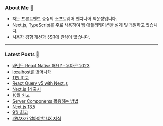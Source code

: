 ### About Me 👋
- 저는 프론트엔드 중심의 소프트웨어 엔지니어 백윤성입니다.
- Next.js, TypeScript를 주로 사용하여 웹 애플리케이션을 설계 및 개발하고 있습니다.
- 사용자 경험 개선과 SSR에 관심이 많습니다.

---

### Latest Posts 📰
- [배민도 React Native 해요? - 우아콘 2023](https://bysxx.tistory.com/44)
- [localhost를 벗어나자](https://bysxx.tistory.com/43)
- [11월 회고](https://bysxx.tistory.com/42)
- [React Query v5 with Next.js](https://bysxx.tistory.com/41)
- [Next.js 14 출시](https://bysxx.tistory.com/40)
- [10월 회고](https://bysxx.tistory.com/39)
- [Server Components 활용하는 방법](https://bysxx.tistory.com/38)
- [Next.js 13.5](https://bysxx.tistory.com/37)
- [9월 회고](https://bysxx.tistory.com/36)
- [개발자가 알아야할 UX 지식](https://bysxx.tistory.com/35)